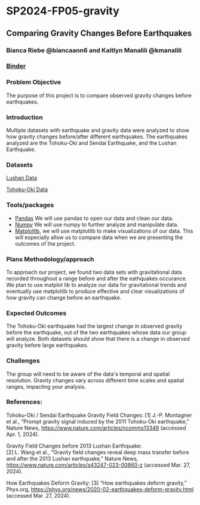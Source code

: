 # SP2024-FP05-gravity

## Comparing Gravity Changes Before Earthquakes
### Bianca Riebe @biancaann6 and Kaitlyn Manalili @kmanalili

### [Binder](https://mybinder.org/v2/gh/GPGN-268/SP2024-FP05-gravity/HEAD?labpath=environment.yml)
### Problem Objective

The purpose of this project is to compare observed gravity changes before earthquakes. 

### Introduction

Multiple datasets with earthquake and gravity data were analyzed to show how gravity changes before/after different earthquakes. The earthquakes analyzed are the Tohoku-Oki and Sendai Earthquake, and the Lushan Earthquake. 

### Datasets

[Lushan Data](https://zenodo.org/records/7855090)

[Tohoku-Oki Data](https://www.eas.slu.edu/GGP/tohoku2011/second/)


### Tools/packages

- [Pandas](https://pandas.pydata.org/docs/reference/api/pandas.DataFrame.html) We will use pandas to open our data and clean our data.
- [Numpy](https://numpy.org/) We will use numpy to further analyze and manipulate data. 
- [Matplotlib](https://matplotlib.org/), we will use matplotlib to make visualizations of our data. This will especially allow us to compare data when we are presenting the outcomes of the project. 

### Plans Methodology/approach

To approach our project, we found two data sets with gravitational data recorded throughout a range before and after the eathquakes occurance. We plan to use matplot lib to analyze our data for gravitational trends and eventually use matplotlib to produce effective and clear visualizations of how gravity can change before an earthquake. 

### Expected Outcomes

The Tohoku-Oki earthquake had the largest change in observed gravity before the earthquake, out of the two earthquakes whose data our group will analyze. Both datasets should show that there is a change in observed gravity before large earthquakes.

### Challenges

The group will need to be aware of the data's temporal and spatial resolution. Gravity changes vary across different time scales and spatial ranges, impacting your analysis.

### References: 
Tohoku-Oki / Sendai Earthquake Gravity Field Changes:
[1] J.-P. Montagner et al., “Prompt gravity signal induced by the 2011 Tohoku-Oki earthquake,” Nature News, https://www.nature.com/articles/ncomms13349 (accessed Apr. 1, 2024). 

Gravity Field Changes before 2013 Lushan Earthquake:  
[2] L. Wang et al., “Gravity field changes reveal deep mass transfer before and after the 2013 Lushan earthquake,” Nature News, https://www.nature.com/articles/s43247-023-00860-z (accessed Mar. 27, 2024). 

How Earthquakes Deform Gravity: 
[3] “How earthquakes deform gravity,” Phys.org, https://phys.org/news/2020-02-earthquakes-deform-gravity.html (accessed Mar. 27, 2024). 

